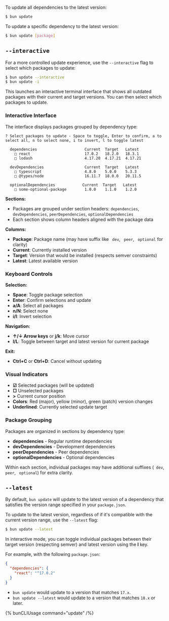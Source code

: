 To update all dependencies to the latest version:

```sh
$ bun update
```

To update a specific dependency to the latest version:

```sh
$ bun update [package]
```

## `--interactive`

For a more controlled update experience, use the `--interactive` flag to select which packages to update:

```sh
$ bun update --interactive
$ bun update -i
```

This launches an interactive terminal interface that shows all outdated packages with their current and target versions. You can then select which packages to update.

### Interactive Interface

The interface displays packages grouped by dependency type:

```
? Select packages to update - Space to toggle, Enter to confirm, a to select all, n to select none, i to invert, l to toggle latest

  dependencies                     Current  Target   Latest
    □ react                        17.0.2   18.2.0   18.3.1
    □ lodash                       4.17.20  4.17.21  4.17.21

  devDependencies                  Current  Target   Latest  
    □ typescript                   4.8.0    5.0.0    5.3.3
    □ @types/node                  16.11.7  18.0.0   20.11.5

  optionalDependencies            Current  Target   Latest
    □ some-optional-package        1.0.0    1.1.0    1.2.0
```

**Sections:**
- Packages are grouped under section headers: `dependencies`, `devDependencies`, `peerDependencies`, `optionalDependencies`
- Each section shows column headers aligned with the package data

**Columns:**
- **Package**: Package name (may have suffix like ` dev`, ` peer`, ` optional` for clarity)
- **Current**: Currently installed version
- **Target**: Version that would be installed (respects semver constraints)
- **Latest**: Latest available version

### Keyboard Controls

**Selection:**

- **Space**: Toggle package selection
- **Enter**: Confirm selections and update
- **a/A**: Select all packages
- **n/N**: Select none
- **i/I**: Invert selection

**Navigation:**

- **↑/↓ Arrow keys** or **j/k**: Move cursor
- **l/L**: Toggle between target and latest version for current package

**Exit:**

- **Ctrl+C** or **Ctrl+D**: Cancel without updating

### Visual Indicators

- **☑** Selected packages (will be updated)
- **□** Unselected packages
- **>** Current cursor position
- **Colors**: Red (major), yellow (minor), green (patch) version changes
- **Underlined**: Currently selected update target

### Package Grouping

Packages are organized in sections by dependency type:
- **dependencies** - Regular runtime dependencies
- **devDependencies** - Development dependencies  
- **peerDependencies** - Peer dependencies
- **optionalDependencies** - Optional dependencies

Within each section, individual packages may have additional suffixes (` dev`, ` peer`, ` optional`) for extra clarity.

## `--latest`

By default, `bun update` will update to the latest version of a dependency that satisfies the version range specified in your `package.json`.

To update to the latest version, regardless of if it's compatible with the current version range, use the `--latest` flag:

```sh
$ bun update --latest
```

In interactive mode, you can toggle individual packages between their target version (respecting semver) and latest version using the **l** key.

For example, with the following `package.json`:

```json
{
  "dependencies": {
    "react": "^17.0.2"
  }
}
```

- `bun update` would update to a version that matches `17.x`.
- `bun update --latest` would update to a version that matches `18.x` or later.

{% bunCLIUsage command="update" /%}

